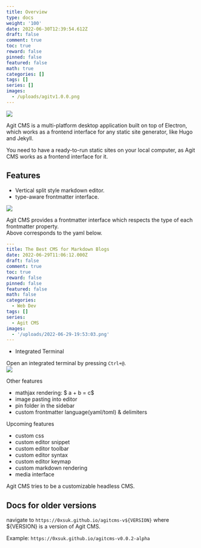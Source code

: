 ```yaml
---
title: Overview
type: docs
weight: '100'
date: 2022-06-30T12:39:54.612Z
draft: false
comment: true
toc: true
reward: false
pinned: false
featured: false
math: true
categories: []
tags: []
series: []
images:
  - /uploads/agitv1.0.0.png
---
```

![](/uploads/agitv1.0.0.png)

Agit CMS is a multi-platform desktop application built on top of Electron, which works as a frontend interface for any static site generator, like Hugo and Jekyll.  

You need to have a ready-to-run static sites on your local computer, as Agit CMS works as a frontend interface for it. 

## Features
- Vertical split style markdown editor.
- type-aware frontmatter interface.

![](/uploads/2022-07-03-19:10:57.png)

Agit CMS provides a frontmatter interface which respects the type of each frontmatter property.  
Above corresponds to the yaml below.
```yaml
---
title: The Best CMS for Markdown Blogs
date: 2022-06-29T11:06:12.000Z
draft: false
comment: true
toc: true
reward: false
pinned: false
featured: false
math: false
categories:
  - Web Dev
tags: []
series:
  - Agit CMS
images:
  - '/uploads/2022-06-29-19:53:03.png'
---
```

- Integrated Terminal

Open an integrated terminal by pressing `Ctrl+@`.  
![](/uploads/2022-07-03-19:13:27.png)




Other features
-  mathjax rendering: $ a + b = c$
-  image pasting into editor
-  pin folder in the sidebar
-  custom frontmatter language(yaml/toml) & delimiters


Upcoming features  
- custom css
- custom editor snippet
- custom editor toolbar
- custom editor syntax
- custom editor keymap
- custom markdown rendering
- media interface

Agit CMS tries to be a customizable headless CMS.

## Docs for older versions

navigate to `https://0xsuk.github.io/agitcms-v${VERSION}` where ${VERSION} is a version of Agit CMS.

Example: `https://0xsuk.github.io/agitcms-v0.0.2-alpha`
